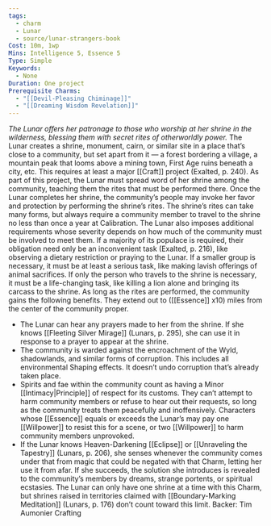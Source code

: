 ```yaml
---
tags:
  - charm
  - Lunar
  - source/lunar-strangers-book
Cost: 10m, 1wp
Mins: Intelligence 5, Essence 5
Type: Simple
Keywords:
  - None
Duration: One project
Prerequisite Charms:
  - "[[Devil-Pleasing Chiminage]]"
  - "[[Dreaming Wisdom Revelation]]"
---
```

*The Lunar offers her patronage to those who worship at her shrine in the wilderness, blessing them with secret rites of otherworldly power.*
The Lunar creates a shrine, monument, cairn, or similar site in a place that’s close to a community, but set apart from it — a forest bordering a village, a mountain peak that looms above a mining town, First Age ruins beneath a city, etc. This requires at least a major [[Craft]] project (Exalted, p. 240). As part of this project, the Lunar must spread word of her shrine among the community, teaching them the rites that must be performed there.
Once the Lunar completes her shrine, the community’s people may invoke her favor and protection by performing the shrine’s rites.
The shrine’s rites can take many forms, but always require a community member to travel to the shrine no less than once a year at Calibration. The Lunar also imposes additional requirements whose severity depends on how much of the community must be involved to meet them. If a majority of its populace is required, their obligation need only be an inconvenient task (Exalted, p. 216), like observing a dietary restriction or praying to the Lunar. If a smaller group is necessary, it must be at least a serious task, like making lavish offerings of animal sacrifices. If only the person who travels to the shrine is necessary, it must be a life-changing task, like killing a lion alone and bringing its carcass to the shrine.
As long as the rites are performed, the community gains the following benefits. They extend out to ([[Essence]] x10) miles from the center of the community proper.
 - The Lunar can hear any prayers made to her from the shrine. If she knows [[Fleeting Silver Mirage]] (Lunars, p. 295), she can use it in response to a prayer to appear at the shrine.
 - The community is warded against the encroachment of the Wyld, shadowlands, and similar forms of corruption. This includes all environmental Shaping effects. It doesn’t undo corruption that’s already taken place.
 - Spirits and fae within the community count as having a Minor [[Intimacy|Principle]] of respect for its customs. They can’t attempt to harm community members or refuse to hear out their requests, so long as the community treats them peacefully and inoffensively. Characters whose [[Essence]] equals or exceeds the Lunar’s may pay one [[Willpower]] to resist this for a scene, or two [[Willpower]] to harm community members unprovoked.
 - If the Lunar knows Heaven-Darkening [[Eclipse]] or [[Unraveling the Tapestry]] (Lunars, p. 206), she senses whenever the community comes under that from magic that could be negated with that Charm, letting her use it from afar. If she succeeds, the solution she introduces is revealed to the community’s members by dreams, strange portents, or spiritual ecstasies.
The Lunar can only have one shrine at a time with this Charm, but shrines raised in territories claimed with [[Boundary-Marking Meditation]] (Lunars, p. 176) don’t count toward this limit.
Backer: Tim Aumonier Crafting
